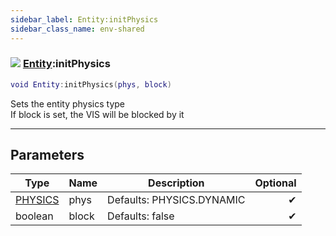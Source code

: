 ```yaml
---
sidebar_label: Entity:initPhysics
sidebar_class_name: env-shared
---
```


### ![](/img/wiki/shared.png) [Entity](../entity/README.md):initPhysics

```lua
void Entity:initPhysics(phys, block)
```

Sets the entity physics type<br/>If block is set, the VIS will be blocked by it<br/>

-----------------
## Parameters

| Type   | Name | Description | Optional |
| ------ | ---- | ----------- | -------: |
| [PHYSICS](../physics/README.md) | phys | Defaults: PHYSICS.DYNAMIC | ✔ |
| boolean | block | Defaults: false | ✔ |
